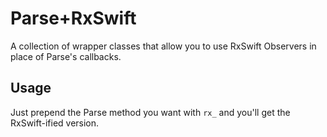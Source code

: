 # Parse+RxSwift

A collection of wrapper classes that allow you to use RxSwift Observers in place of Parse's callbacks.

## Usage

Just prepend the Parse method you want with `rx_` and you'll get the RxSwift-ified version.